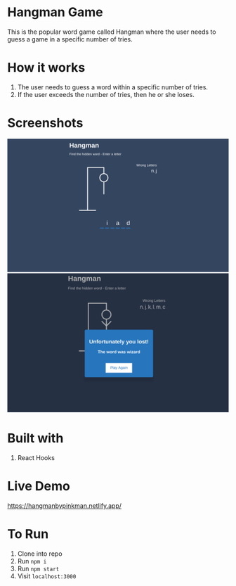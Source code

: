 # Hangman Game

This is the popular word game called Hangman where the user needs to guess a game in a specific number of tries.

# How it works

1. The user needs to guess a word within a specific number of tries.
2. If the user exceeds the number of tries, then he or she loses.

# Screenshots
<img src="screenshots/hangman1.png">
<img src="screenshots/hangman2.png">

# Built with 

1. React Hooks

# Live Demo

https://hangmanbypinkman.netlify.app/


# To Run 

1. Clone into repo
2. Run ``` npm i ```
3. Run ``` npm start ```
4. Visit ``` localhost:3000 ```

